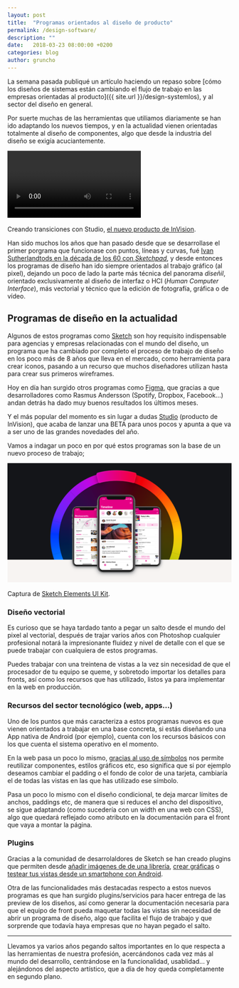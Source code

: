 ```yaml
---
layout: post
title:  "Programas orientados al diseño de producto"
permalink: /design-software/
description: ""
date:   2018-03-23 08:00:00 +0200
categories: blog
author: gruncho
---
```

La semana pasada publiqué un artículo haciendo un repaso sobre [cómo los diseños de sistemas están cambiando el flujo de trabajo en las empresas orientadas al producto]({{ site.url }}/design-systemlos), y al sector del diseño en general.

Por suerte muchas de las herramientas que utiliamos diariamente se han ido adaptando los nuevos tiempos, y en la actualidad vienen orientadas totalmente  al diseño de componentes, algo que desde la industria del diseño se exigía acuciantemente.

<video src="/public/video/2018/rapid-prototyping.mp4" autoplay="" loop="" playsinline=""></video>
<p class="pie">Creando transiciones con Studio, <a href="https://www.invisionapp.com/studio">el nuevo producto de InVision</a>.</p>

Han sido muchos los años que han pasado desde que se desarrollase el primer porgrama que funcionase con puntos, líneas y curvas, fué [Ivan Sutherlandtods en la década de los 60 con <em>Sketchpad</em>](https://es.wikipedia.org/wiki/Sketchpad), y desde entonces los programas de diseño han ido siempre orientados al trabajo gráfico (al pixel), dejando un poco de lado la parte más técnica del panorama <em>diseñil</em>, orientado exclusivamente al diseño de interfaz o HCI (<em>Human Computer Interface</em>), más vectorial y técnico que la edición de fotografía, gráfica o de vídeo.

<h2>Programas de diseño en la actualidad</h2>

Algunos de estos programas como [Sketch](https://www.sketchapp.com/) son hoy requisito indispensable para agencias y empresas relacionadas con el mundo del diseño, un programa que ha cambiado por completo el proceso de trabajo de diseño en los poco más de 8 años que lleva en el mercado, como herramienta para crear iconos, pasando a un recurso que muchos diseñadores utilizan hasta para crear sus primeros wireframes.

Hoy en día han surgido otros programas como [Figma](https://www.figma.com/), que gracias a que desarrolladores como Rasmus Andersson (Spotify, Dropbox, Facebook...) andan detrás ha dado muy buenos resultados los últimos meses.

Y el más popular del momento es sin lugar a dudas [Studio](https://www.invisionapp.com/studio) (producto de InVision), que acaba de lanzar una BETA para unos pocos y apunta a que va a ser uno de las grandes novedades del año.

Vamos a indagar un poco en por qué estos programas son la base de un nuevo proceso de trabajo;

<p class="img"><img src="/public/img/2018/sketch-preview.jpg" alt="Atomic design concept" title="Atomic design concept"></p>
<p class="pie">Captura de <a href="https://sketchapp.com/elements" target="_blank">Sketch Elements UI Kit</a>.</p>

<h3 id="vectorial">Diseño vectorial</h3>

Es curioso que se haya tardado tanto a pegar un salto desde el mundo del pixel al vectorial, después de trajar varios años con Photoshop cualquier profesional notará la impresionante fluidez y nivel de detalle con el que se puede trabajar con cualquiera de estos programas.

Puedes trabajar con una treintena de vistas a la vez sin necesidad de que el procesador de tu equipo se queme, y sobretodo importar los detalles para fronts, así como los recursos que has utilizado, listos ya para implementar en la web en producción.

<h3 id="sector">Recursos del sector tecnológico (web, apps...)</h3>

Uno de los puntos que más caracteriza a estos programas nuevos es que vienen orientados a trabajar en una base concreta, si estás diseñando una App nativa de Android (por ejemplo), cuenta con los recursos básicos con los que cuenta el sistema operativo en el momento.

En la web pasa un poco lo mismo, [gracias al uso de símbolos](https://sketchapp.com/docs/symbols/) nos permite reutilizar componentes, estilos gráficos etc, eso significa que si por ejemplo deseamos cambiar el padding o el fondo de color de una tarjeta, cambiaría el de todas las vistas en las que has utilizado ese símbolo.

Pasa un poco lo mismo con el diseño condicional, te deja marcar límites de anchos, paddings etc, de manera que si reduces el ancho del dispositivo, se sigue adaptando (como sucedería con un width en una web con CSS), algo que quedará reflejado como atributo en la documentación para el front que vaya a montar la página.

<h3 id="plugins">Plugins</h3>

Gracias a la comunidad de desarrolaldores de Sketch se han creado plugins que permiten desde [añadir imágenes de de una librería](), [crear gráficas](http://www.jacopocolo.com/p5sketchplugin/#content) o [testear tus vistas desde un smartphone con Android](http://mirapp.io/).

Otra de las funcionalidades más destacadas respecto a estos nuevos programas es que han surgido plugins/servicios para hacer entrega de las preview de los diseños, así como generar la documentación necesaria para que el equipo de front pueda maquetar todas las vistas sin necesidad de abrir un programa de diseño, algo que facilita el flujo de trabajo y que sorprende que todavía haya empresas que no hayan pegado el salto.

<hr>

Llevamos ya varios años pegando saltos importantes en lo que respecta a las herramientas de nuestra profesión, acercándonos cada vez más al mundo del desarrollo, centrándose en la funcionalidad, usablidad... y alejándonos del aspecto artístico, que a día de hoy queda completamente en segundo plano.
